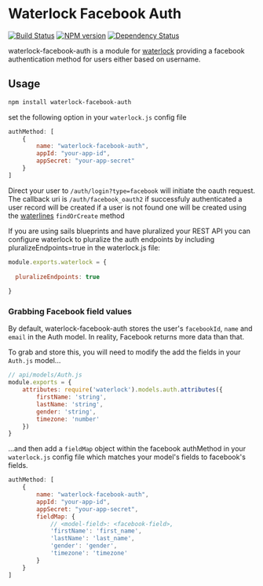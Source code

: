# Waterlock Facebook Auth

[![Build Status](http://img.shields.io/travis/davidrivera/waterlock-facebook-auth.svg?style=flat)](https://travis-ci.org/davidrivera/waterlock-facebook-auth) [![NPM version](http://img.shields.io/npm/v/waterlock-facebook-auth.svg?style=flat)](http://badge.fury.io/js/waterlock-facebook-auth) [![Dependency Status](http://img.shields.io/gemnasium/davidrivera/waterlock-facebook-auth.svg?style=flat)](https://gemnasium.com/davidrivera/waterlock-facebook-auth)

waterlock-facebook-auth is a module for [waterlock](http://waterlock.ninja/)
providing a facebook authentication method for users either based on username.

## Usage

```bash
npm install waterlock-facebook-auth
```

set the following option in your `waterlock.js` config file

```js
authMethod: [
	{
		name: "waterlock-facebook-auth",
		appId: "your-app-id",
		appSecret: "your-app-secret"
	}
]
```

Direct your user to `/auth/login?type=facebook` will initiate the oauth request. The callback uri is `/auth/facebook_oauth2` if successfuly authenticated a user record will be created if a user is not found one will be created using the [waterlines](https://github.com/balderdashy/waterline) `findOrCreate` method

If you are using sails blueprints and have pluralized your REST API you can configure waterlock to pluralize the auth endpoints by including pluralizeEndpoints=true in the waterlock.js file:

```js
module.exports.waterlock = {
  
  pluralizeEndpoints: true
  
}
```

### Grabbing Facebook field values

By default, waterlock-facebook-auth stores the user's `facebookId`, `name` and `email` in the Auth model. In reality, Facebook returns more data than that. 

To grab and store this, you will need to modify the add the fields in your `Auth.js` model...

```js
// api/models/Auth.js
module.exports = {
	attributes: require('waterlock').models.auth.attributes({
		firstName: 'string',
		lastName: 'string',
		gender: 'string',
		timezone: 'number'
	})
}
```

...and then add a `fieldMap` object within the facebook authMethod in your `waterlock.js` config file which matches your model's fields to facebook's fields.

```js
authMethod: [
	{
		name: "waterlock-facebook-auth",
		appId: "your-app-id",
		appSecret: "your-app-secret",
		fieldMap: {
			// <model-field>: <facebook-field>,
			'firstName': 'first_name',
			'lastName': 'last_name',
			'gender': 'gender',
			'timezone': 'timezone'
		}
	}
]
```